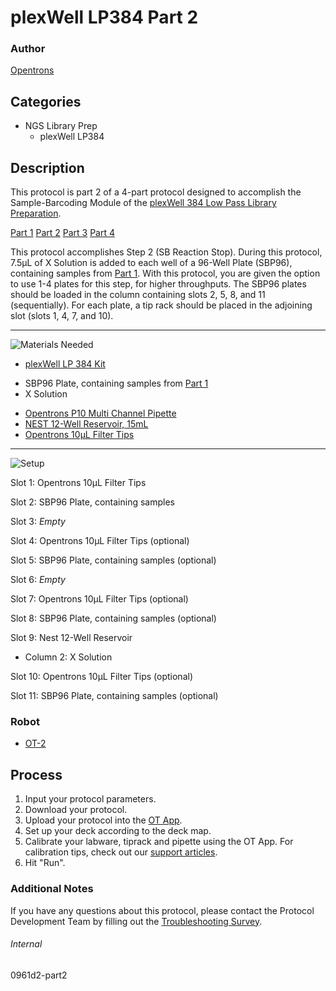 # plexWell LP384 Part 2

### Author
[Opentrons](https://opentrons.com/)

## Categories
* NGS Library Prep
	* plexWell LP384


## Description
This protocol is part 2 of a 4-part protocol designed to accomplish the Sample-Barcoding Module of the [plexWell 384 Low Pass Library Preparation](https://seqwell.com/products/plexwell-lp-384/).


[Part 1](https://protocols.opentrons.com/protocol/0961d2-part1)
[Part 2](https://protocols.opentrons.com/protocol/0961d2-part2)
[Part 3](https://protocols.opentrons.com/protocol/0961d2-part3)
[Part 4](https://protocols.opentrons.com/protocol/0961d2-part4)


This protocol accomplishes Step 2 (SB Reaction Stop). During this protocol, 7.5µL of X Solution is added to each well of a 96-Well Plate (SBP96), containing samples from [Part 1](https://protocols.opentrons.com/protocol/0961d2-part1). With this protocol, you are given the option to use 1-4 plates for this step, for higher throughputs. The SBP96 plates should be loaded in the column containing slots 2, 5, 8, and 11 (sequentially). For each plate, a tip rack should be placed in the adjoining slot (slots 1, 4, 7, and 10).

---
![Materials Needed](https://s3.amazonaws.com/opentrons-protocol-library-website/custom-README-images/001-General+Headings/materials.png)

* [plexWell LP 384 Kit](https://seqwell.com/products/plexwell-lp-384/)
- SBP96 Plate, containing samples from [Part 1](https://protocols.opentrons.com/protocol/0961d2-part1)
- X Solution
* [Opentrons P10 Multi Channel Pipette](https://shop.opentrons.com/collections/ot-2-robot/products/8-channel-electronic-pipette)
* [NEST 12-Well Reservoir, 15mL](https://labware.opentrons.com/nest_12_reservoir_15ml?category=reservoir)
* [Opentrons 10µL Filter Tips](https://shop.opentrons.com/collections/opentrons-tips/products/opentrons-10ul-filter-tip)


---
![Setup](https://s3.amazonaws.com/opentrons-protocol-library-website/custom-README-images/001-General+Headings/Setup.png)

Slot 1: Opentrons 10µL Filter Tips

Slot 2: SBP96 Plate, containing samples

Slot 3: *Empty*

Slot 4: Opentrons 10µL Filter Tips (optional)

Slot 5: SBP96 Plate, containing samples (optional)

Slot 6: *Empty*

Slot 7: Opentrons 10µL Filter Tips (optional)

Slot 8: SBP96 Plate, containing samples (optional)

Slot 9: Nest 12-Well Reservoir
* Column 2: X Solution

Slot 10: Opentrons 10µL Filter Tips (optional)

Slot 11: SBP96 Plate, containing samples (optional)


### Robot
* [OT-2](https://opentrons.com/ot-2)

## Process

1. Input your protocol parameters.
2. Download your protocol.
3. Upload your protocol into the [OT App](https://opentrons.com/ot-app).
4. Set up your deck according to the deck map.
5. Calibrate your labware, tiprack and pipette using the OT App. For calibration tips, check out our [support articles](https://support.opentrons.com/en/collections/1559720-guide-for-getting-started-with-the-ot-2).
6. Hit "Run".

### Additional Notes
If you have any questions about this protocol, please contact the Protocol Development Team by filling out the [Troubleshooting Survey](https://protocol-troubleshooting.paperform.co/).

###### Internal
0961d2-part2

